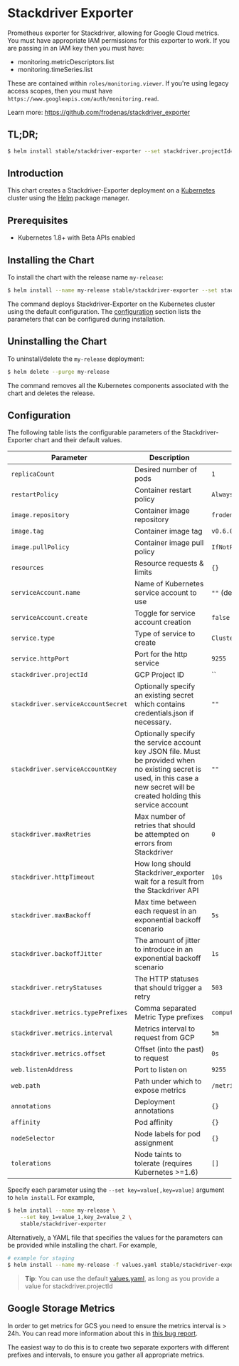 # Stackdriver Exporter

Prometheus exporter for Stackdriver, allowing for Google Cloud metrics.  You
must have appropriate IAM permissions for this exporter to work.  If you
are passing in an IAM key then you must have:

* monitoring.metricDescriptors.list
* monitoring.timeSeries.list

These are contained within `roles/monitoring.viewer`.  If you're using legacy
access scopes, then you must have
`https://www.googleapis.com/auth/monitoring.read`.

Learn more: https://github.com/frodenas/stackdriver_exporter

## TL;DR;

```bash
$ helm install stable/stackdriver-exporter --set stackdriver.projectId=google-project-name
```

## Introduction

This chart creates a Stackdriver-Exporter deployment on a
[Kubernetes](http://kubernetes.io) cluster using the [Helm](https://helm.sh)
package manager.

## Prerequisites

- Kubernetes 1.8+ with Beta APIs enabled

## Installing the Chart

To install the chart with the release name `my-release`:

```bash
$ helm install --name my-release stable/stackdriver-exporter --set stackdriver.projectId=google-project-name
```

The command deploys Stackdriver-Exporter on the Kubernetes cluster using the
default configuration. The [configuration](#configuration) section lists the
parameters that can be configured during installation.

## Uninstalling the Chart

To uninstall/delete the `my-release` deployment:

```bash
$ helm delete --purge my-release
```
The command removes all the Kubernetes components associated with the chart and
deletes the release.

## Configuration

The following table lists the configurable parameters of the
Stackdriver-Exporter chart and their default values.

Parameter                           | Description                                                                     | Default
----------------------------------- | ------------------------------------------------------------------------------- | --------------------------------
`replicaCount`                      | Desired number of pods                                                          | `1`
`restartPolicy`                     | Container restart policy                                                        | `Always`
`image.repository`                  | Container image repository                                                      | `frodenas/stackdriver-exporter`
`image.tag`                         | Container image tag                                                             | `v0.6.0`
`image.pullPolicy`                  | Container image pull policy                                                     | `IfNotPresent`
`resources`                         | Resource requests & limits                                                      | `{}`
`serviceAccount.name`               | Name of Kubernetes service account to use                                       | `""` (defaults to `default`)
`serviceAccount.create`             | Toggle for service account creation                                             | `false`
`service.type`                      | Type of service to create                                                       | `ClusterIP`
`service.httpPort`                  | Port for the http service                                                       | `9255`
`stackdriver.projectId`             | GCP Project ID                                                                  | ``
`stackdriver.serviceAccountSecret`  | Optionally specify an existing secret which contains credentials.json if necessary. | `""`
`stackdriver.serviceAccountKey`     | Optionally specify the service account key JSON file. Must be provided when no existing secret is used, in this case a new secret will be created holding this service account | `""`
`stackdriver.maxRetries`            | Max number of retries that should be attempted on errors from Stackdriver       | `0`
`stackdriver.httpTimeout`           | How long should Stackdriver_exporter wait for a result from the Stackdriver API | `10s`
`stackdriver.maxBackoff`            | Max time between each request in an exponential backoff scenario                | `5s`
`stackdriver.backoffJitter`         | The amount of jitter to introduce in an exponential backoff scenario            | `1s`
`stackdriver.retryStatuses`         | The HTTP statuses that should trigger a retry                                   | `503`
`stackdriver.metrics.typePrefixes`  | Comma separated Metric Type prefixes                                            | `compute.googleapis.com/instance/cpu`
`stackdriver.metrics.interval`      | Metrics interval to request from GCP                                            | `5m`
`stackdriver.metrics.offset`        | Offset (into the past) to request                                               | `0s`
`web.listenAddress`                 | Port to listen on                                                               | `9255`
`web.path`                          | Path under which to expose metrics                                              | `/metrics`
`annotations`                       | Deployment annotations                                                          | `{}`
`affinity`                          | Pod affinity                                                                    | `{}`
`nodeSelector`                      | Node labels for pod assignment												  | `{}`
`tolerations`                       | Node taints to tolerate (requires Kubernetes >=1.6) 							  | `[]`



Specify each parameter using the `--set key=value[,key=value]` argument to
`helm install`. For example,


```bash
$ helm install --name my-release \
    --set key_1=value_1,key_2=value_2 \
    stable/stackdriver-exporter
```

Alternatively, a YAML file that specifies the values for the parameters can be
provided while installing the chart. For example,

```bash
# example for staging
$ helm install --name my-release -f values.yaml stable/stackdriver-exporter
```

> **Tip**: You can use the default [values.yaml](values.yaml), as long as you provide a value for stackdriver.projectId

## Google Storage Metrics

In order to get metrics for GCS you need to ensure the metrics interval is >
24h.  You can read more information about this in [this bug
report](https://github.com/frodenas/stackdriver_exporter/issues/14).

The easiest way to do this is to create two separate exporters with different
prefixes and intervals, to ensure you gather all appropriate metrics.
